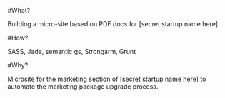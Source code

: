 #What?

Building a micro-site based on PDF docs for [secret startup name here]

#How?

SASS, Jade, semantic gs, Strongarm, Grunt

#Why?

Microsite for the marketing section of [secret startup name here] to automate the marketing package upgrade process.
